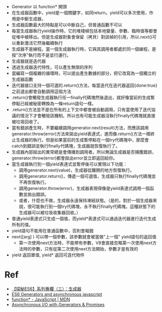 * Generator 以 function* 開頭
* 在生成器函數中，yield是一個關鍵字，如同return。yield可以多次使用，作用是中斷生成器，
* 生成器函數最大的特點是可以中斷自己，但普通函數不可以
* 每當生成器執行yield操作時，它的堆棧幀包括本地變量、參數、臨時值等都會從堆中被移出。但是生成器對象會保留（拷貝）對該幀的引用，所以.next()可以重新激活它然後繼續執行
* 生成器不是線程。當一個生成器執行時，它與其調用者都處於同一個線程，是按"次序"執行而不是並行運行。
* 生成器就是迭代器
* 透過生成器迭代特性，可以產生無限的序列
* 當編寫一個複雜的循環時，可以提出產生數據的部分，把它改寫為一個獨立的生成器函數
* 迭代器接口支持一個可選的.return()方法，每當迭代在迭代器返回{done:true}之前退出都會自動調用這個方法
* .return()會觸發生成器執行任一finally代碼塊然後退出，就好像當前的生成暫停點已經被秘密轉換為一條return語句一樣。
* .return()方法並不是在所有的上下文中都會被自動調用，只有當使用了迭代協議的情況下才會觸發該機制。所以也有可能生成器沒執行finally代碼塊就直接被垃圾回收了。
* 當有錯誤產生時，不要繼續調用generator.next(result)方法，而應該調用generator.throw(error)方法來拋出yield表達式，進而像.return()方法一樣終止生成器的執行。但是如果當前的生成暫停點在一個try代碼塊中，那麼會catch到錯誤並執行finally代碼塊，生成器就恢復執行了。
* 生成器內部拋出的異常總是會傳播到調用者。所以無論生成器是否捕獲錯誤，generator.throw(error)都會拋出error並立即返回給你。
* 當生成器執行到一個yield表達式並暫停後可以實現以下功能：
    * 調用generator.next(value)，生成器從離開的地方恢復執行。
    * 調用generator.return()，傳遞一個可選值，生成器只執行finally代碼塊並不再恢復執行。
    * 調用generator.throw(error)，生成器表現得像是yield表達式調用一個函數並拋出錯誤。
    * 或者，什麼也不做，生成器永遠保持凍結狀態。（是的，對於一個生成器來說，很可能執行到一個try代碼塊，永不執行finally代碼塊。這種狀態下的生成器可以被垃圾收集器回收。）
* 普通yield表達式只生成一個值，而yield*表達式可以通過迭代器進行迭代生成所有的值。
*  yield語句不能用在普通函數中，否則會報錯
* next([arg] ) 可以帶一個參數，該參數就會被當做"上一個" yield語句的返回值
    * 第一次使用next方法時，不能帶有參數，V8會直接忽略第一次使用next方法時的參數，只有從第二次使用next方法開始，參數才是有效的
* yield 返回單值, yield* 返回可迭代物件

# Ref 
* [【探秘ES6】系列專欄（三）：生成器 ](http://my.oschina.net/1pei/blog/522488)
* [ES6 Generators and asynchronous javascript](https://alexperry.io/javascript/2015/09/17/es6-generators-and-asynchronous-javascript.html?utm_source=javascriptweekly&utm_medium=email)
* [function* - JavaScript | MDN](https://developer.mozilla.org/en-US/docs/Web/JavaScript/Reference/Statements/function%2a)
* [Asynchronous I/O with Generators & Promises](https://ponyfoo.com/articles/asynchronous-i-o-with-generators-and-promises?utm_source=javascriptweekly&utm_medium=email)

#

